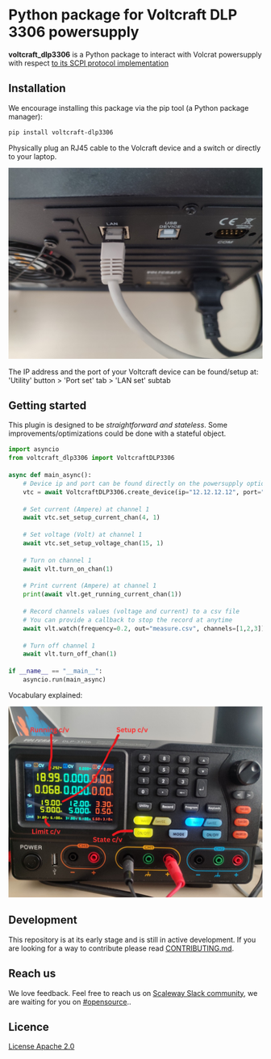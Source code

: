 # Python package for Voltcraft DLP 3306 powersupply

**voltcraft_dlp3306** is a Python package to interact with Volcrat powersupply with respect [to its SCPI protocol implementation](https://asset.conrad.com/media10/add/160267/c1/-/en/002619140ML00/mode-demploi-2619140-alimentation-de-laboratoire-reglable-voltcraft-dlp-3306-0-30-v-0-6-a-378-w-rs-232-usb-lan-fonction-esclave-nbr-d.pdf)

## Installation

We encourage installing this package via the pip tool (a Python package manager):

```bash
pip install voltcraft-dlp3306
```

Physically plug an RJ45 cable to the Volcraft device and a switch or directly to your laptop.

![](docs/voltcraft_1.jpg)

The IP address and the port of your Voltcraft device can be found/setup at: 'Utility' button > 'Port set' tab > 'LAN set' subtab

## Getting started

This plugin is designed to be *straightforward and stateless*. Some improvements/optimizations could be done with a stateful object.

```python
import asyncio
from voltcraft_dlp3306 import VoltcraftDLP3306

async def main_async():
    # Device ip and port can be found directly on the powersupply option
    vtc = await VoltcraftDLP3306.create_device(ip="12.12.12.12", port="1234")

    # Set current (Ampere) at channel 1
    await vtc.set_setup_current_chan(4, 1)

    # Set voltage (Volt) at channel 1
    await vtc.set_setup_voltage_chan(15, 1)

    # Turn on channel 1
    await vlt.turn_on_chan(1)

    # Print current (Ampere) at channel 1
    print(await vlt.get_running_current_chan(1))

    # Record channels values (voltage and current) to a csv file
    # You can provide a callback to stop the record at anytime
    await vlt.watch(frequency=0.2, out="measure.csv", channels=[1,2,3])

    # Turn off channel 1
    await vlt.turn_off_chan(1)

if __name__ == "__main__":
    asyncio.run(main_async)

```

Vocabulary explained:

![](docs/voltcraft_2.jpg)

## Development
This repository is at its early stage and is still in active development. If you are looking for a way to contribute please read [CONTRIBUTING.md](CONTRIBUTING.md).

## Reach us
We love feedback. Feel free to reach us on [Scaleway Slack community](https://slack.scaleway.com/), we are waiting for you on [#opensource](https://scaleway-community.slack.com/app_redirect?channel=opensource)..

## Licence
[License Apache 2.0](LICENCE)
